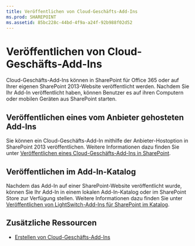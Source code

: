 ```yaml
---
title: Veröffentlichen von Cloud-Geschäfts-Add-Ins
ms.prod: SHAREPOINT
ms.assetid: 85bc228c-44bd-4f9a-a24f-92b988f02d52
---
```



# Veröffentlichen von Cloud-Geschäfts-Add-Ins
Cloud-Geschäfts-Add-Ins können in SharePoint für Office 365 oder auf Ihrer eigenen SharePoint 2013-Website veröffentlicht werden. Nachdem Sie Ihr Add-In veröffentlicht haben, können Benutzer es auf ihren Computern oder mobilen Geräten aus SharePoint starten.
## Veröffentlichen eines vom Anbieter gehosteten Add-Ins

Sie können ein Cloud-Geschäfts-Add-In mithilfe der Anbieter-Hostoption in SharePoint 2013 veröffentlichen. Weitere Informationen dazu finden Sie unter  [Veröffentlichen eines Cloud-Geschäfts-Add-Ins in SharePoint](publish-a-cloud-business-add-in-to-sharepoint.md).




## Veröffentlichen im Add-In-Katalog

Nachdem das Add-In auf einer SharePoint-Website veröffentlicht wurde, können Sie Ihr Add-In in einem lokalen Add-In-Katalog oder im SharePoint Store zur Verfügung stellen. Weitere Informationen dazu finden Sie unter  [Veröffentlichen von LightSwitch-Add-Ins für SharePoint im Katalog](http://blogs.msdn.com/b/lightswitch/archive/2013/04/29/publishing-lightswitch-apps-for-sharepoint-to-the-catalog.aspx). 




## Zusätzliche Ressourcen
<a name="bk_addresources"> </a>


-  [Erstellen von Cloud-Geschäfts-Add-Ins](create-cloud-business-add-ins.md)



